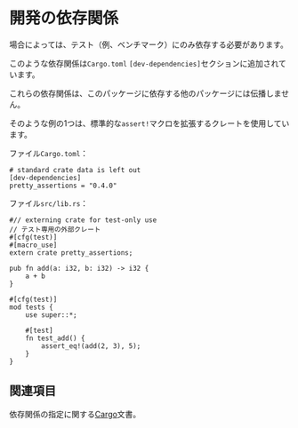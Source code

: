 # <!--Development dependencies--> 開発の依存関係

<!--Sometimes there is a need to have a dependencies for tests (examples, benchmarks) only.-->
場合によっては、テスト（例、ベンチマーク）にのみ依存する必要があります。
<!--Such dependencies are added to `Cargo.toml` in `[dev-dependencies]` section.-->
このような依存関係は`Cargo.toml` `[dev-dependencies]`セクションに追加されています。
<!--These dependencies are not propagated to other packages which depend on this package.-->
これらの依存関係は、このパッケージに依存する他のパッケージには伝播しません。

<!--One such example is using a crate that extends standard `assert!` macros.-->
そのような例の1つは、標準的な`assert!`マクロを拡張するクレートを使用しています。
<!--File `Cargo.toml`:-->
ファイル`Cargo.toml`：

```ignore
# standard crate data is left out
[dev-dependencies]
pretty_assertions = "0.4.0"
```

<!--File `src/lib.rs`:-->
ファイル`src/lib.rs`：

```rust,ignore
#// externing crate for test-only use
// テスト専用の外部クレート
#[cfg(test)]
#[macro_use]
extern crate pretty_assertions;

pub fn add(a: i32, b: i32) -> i32 {
    a + b
}

#[cfg(test)]
mod tests {
    use super::*;

    #[test]
    fn test_add() {
        assert_eq!(add(2, 3), 5);
    }
}
```

## <!--See Also--> 関連項目
<!--[Cargo][cargo] docs on specifying dependencies.-->
依存関係の指定に関する[Cargo][cargo]文書。

[cargo]: http://doc.crates.io/specifying-dependencies.html
